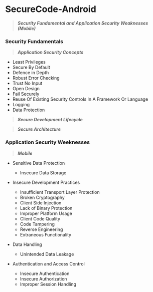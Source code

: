 # SecureCode-Android
> ***Security Fundamental and Application Security Weaknesses (Mobile)***

### Security Fundamentals

> ***Application Security Concepts***

* Least Privileges
* Secure By Default
* Defence in Depth
* Robust Error Checking
* Trust No Input
* Open Design
* Fail Securely
* Reuse Of Existing Security Controls In A Framework Or Language
* Logging
* Data Protection

> ***Secure Development Lifecycle***

> ***Secure Architecture***

### Application Security Weeknesses
> ***Mobile***

- Sensitive Data Protection
	* Insecure Data Storage

- Insecure Development Practices
	* Insufficient Transport Layer Protection 
	* Broken Cryptography 
	* Client Side Injection
	* Lack of Binary Protection 
	* Improper Platform Usage
	* Client Code Quality
	* Code Tampering 
	* Reverse Engineering 
	* Extraneous Functionality

- Data Handling
	* Unintended Data Leakage

- Authentication and Access Control
	* Insecure Authentication
	* Insecure Authorization
	* Improper Session Handling
